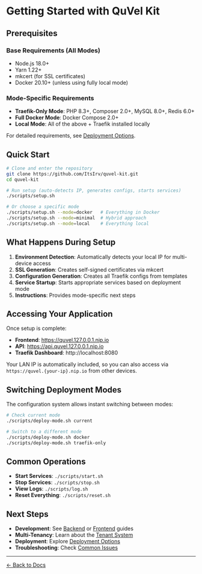 # Getting Started with QuVel Kit

## Prerequisites

### Base Requirements (All Modes)
- Node.js 18.0+
- Yarn 1.22+  
- mkcert (for SSL certificates)
- Docker 20.10+ (unless using fully local mode)

### Mode-Specific Requirements

- **Traefik-Only Mode**: PHP 8.3+, Composer 2.0+, MySQL 8.0+, Redis 6.0+
- **Full Docker Mode**: Docker Compose 2.0+
- **Local Mode**: All of the above + Traefik installed locally

For detailed requirements, see [Deployment Options](./deployment/deployment-options.md).

## Quick Start

```bash
# Clone and enter the repository
git clone https://github.com/ItsIrv/quvel-kit.git
cd quvel-kit

# Run setup (auto-detects IP, generates configs, starts services)
./scripts/setup.sh

# Or choose a specific mode
./scripts/setup.sh --mode=docker   # Everything in Docker
./scripts/setup.sh --mode=minimal  # Hybrid approach
./scripts/setup.sh --mode=local    # Everything local
```

## What Happens During Setup

1. **Environment Detection**: Automatically detects your local IP for multi-device access
2. **SSL Generation**: Creates self-signed certificates via mkcert
3. **Configuration Generation**: Creates all Traefik configs from templates
4. **Service Startup**: Starts appropriate services based on deployment mode
5. **Instructions**: Provides mode-specific next steps

## Accessing Your Application

Once setup is complete:

- **Frontend**: https://quvel.127.0.0.1.nip.io
- **API**: https://api.quvel.127.0.0.1.nip.io  
- **Traefik Dashboard**: http://localhost:8080

Your LAN IP is automatically included, so you can also access via `https://quvel.{your-ip}.nip.io` from other devices.

## Switching Deployment Modes

The configuration system allows instant switching between modes:

```bash
# Check current mode
./scripts/deploy-mode.sh current

# Switch to a different mode
./scripts/deploy-mode.sh docker
./scripts/deploy-mode.sh traefik-only
```

## Common Operations

- **Start Services**: `./scripts/start.sh`
- **Stop Services**: `./scripts/stop.sh`
- **View Logs**: `./scripts/log.sh`
- **Reset Everything**: `./scripts/reset.sh`

## Next Steps

- **Development**: See [Backend](./backend/README.md) or [Frontend](./frontend/README.md) guides
- **Multi-Tenancy**: Learn about the [Tenant System](./backend/tenant-module.md)
- **Deployment**: Explore [Deployment Options](./deployment/deployment-options.md)
- **Troubleshooting**: Check [Common Issues](./troubleshooting.md)

---

[← Back to Docs](./README.md)